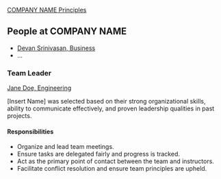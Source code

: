 [COMPANY NAME Principles](./principles.md)

People at COMPANY NAME
---

- [Devan Srinivasan, Business](./Devan_Srinivasan.md)
- ...

### Team Leader

[Jane Doe, Engineering](./jane_doe.md)
<!-- Describe who and why the team leader was selected --> 
[Insert Name] was selected based on their strong organizational skills, ability to communicate effectively, and proven leadership qualities in past projects.

#### Responsibilities
<!-- What is their role for your team?	--> 
- Organize and lead team meetings.  
- Ensure tasks are delegated fairly and progress is tracked.  
- Act as the primary point of contact between the team and instructors.  
- Facilitate conflict resolution and ensure team principles are upheld.
